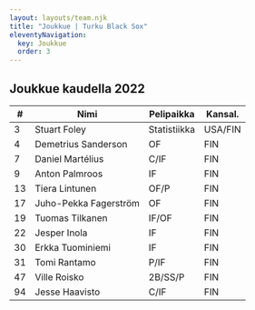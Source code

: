 ```yaml
---
layout: layouts/team.njk
title: "Joukkue | Turku Black Sox"
eleventyNavigation:
  key: Joukkue
  order: 3
---
```


## Joukkue kaudella 2022

| #   | Nimi                 | Pelipaikka   | Kansal. |
| --- | -------------------- | ------------ | ------- |
| 3   | Stuart Foley         | Statistiikka | USA/FIN |
| 4   | Demetrius Sanderson  | OF           | FIN     |
| 7   | Daniel Martélius     | C/IF         | FIN     |
| 9   | Anton Palmroos       | IF           | FIN     |
| 13  | Tiera Lintunen       | OF/P         | FIN     |
| 17  | Juho-Pekka Fagerström| OF           | FIN     |
| 19  | Tuomas Tilkanen      | IF/OF        | FIN     |
| 22  | Jesper Inola         | IF           | FIN     |
| 30  | Erkka Tuominiemi     | IF           | FIN     |
| 31  | Tomi Rantamo         | P/IF         | FIN     |
| 47  | Ville Roisko         | 2B/SS/P      | FIN     |
| 94  | Jesse Haavisto       | C/IF         | FIN     |
